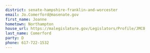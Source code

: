 ```yaml
---
district: senate-hampshire-franklin-and-worcester
email: Jo.Comerford@masenate.gov
first_name: Joanne
hometown: Northampton
house_url: https://malegislature.gov/Legislators/Profile/JMC0
last_name: Comerford
party: D
phone: 617-722-1532
---
```

